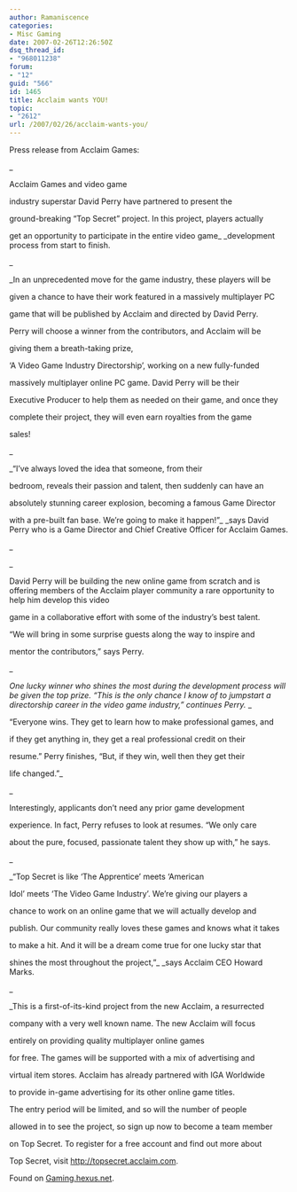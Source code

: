 ```yaml
---
author: Ramaniscence
categories:
- Misc Gaming
date: 2007-02-26T12:26:50Z
dsq_thread_id:
- "968011238"
forum:
- "12"
guid: "566"
id: 1465
title: Acclaim wants YOU!
topic:
- "2612"
url: /2007/02/26/acclaim-wants-you/
---
```


Press release from Acclaim Games:

_
  
Acclaim Games and video game
  
industry superstar David Perry have partnered to present the
  
ground-breaking &ldquo;Top Secret&rdquo; project. In this project, players actually
  
get an opportunity to participate in the entire video game_ _development process from start to finish.
  
_ 
  
_In an unprecedented move for the game industry, these players will be
  
given a chance to have their work featured in a massively multiplayer PC
  
game that will be published by Acclaim and directed by David Perry.
  
Perry will choose a winner from the contributors, and Acclaim will be
  
giving them a breath-taking prize,
  
&lsquo;A Video Game Industry Directorship&rsquo;, working on a new fully-funded
  
massively multiplayer online PC game. David Perry will be their
  
Executive Producer to help them as needed on their game, and once they
  
complete their project, they will even earn royalties from the game
  
sales!
  
_ 

_&ldquo;I&rsquo;ve always loved the idea that someone, from their
  
bedroom, reveals their passion and talent, then suddenly can have an
  
absolutely stunning career explosion, becoming a famous Game Director
  
with a pre-built fan base. We&rsquo;re going to make it happen!&rdquo;_ _says David Perry who is a Game Director and Chief Creative Officer for Acclaim Games.
  
_ 

_
  
David Perry will be building the new online game from scratch and is offering members of the Acclaim player community a rare opportunity to help him develop this video
  
game in a collaborative effort with some of the industry&rsquo;s best talent.
  
&ldquo;We will bring in some surprise guests along the way to inspire and
  
mentor the contributors,&rdquo; says Perry.
  
_ 

_One lucky winner who shines the most during the development process will be given the top prize._  _&ldquo;This is the only chance I know of to jumpstart a directorship career in the video game industry,&rdquo;_ _continues Perry._ _
  
&ldquo;Everyone wins. They get to learn how to make professional games, and
  
if they get anything in, they get a real professional credit on their
  
resume.&rdquo; Perry finishes, &ldquo;But, if they win, well then they get their
  
life changed.&rdquo;_

_
  
Interestingly, applicants don&rsquo;t need any prior game development
  
experience. In fact, Perry refuses to look at resumes. &ldquo;We only care
  
about the pure, focused, passionate talent they show up with,&rdquo; he says.
  
_ 

_&ldquo;Top Secret is like &lsquo;The Apprentice&rsquo; meets &lsquo;American
  
Idol&rsquo; meets &lsquo;The Video Game Industry&rsquo;. We&rsquo;re giving our players a
  
chance to work on an online game that we will actually develop and
  
publish. Our community really loves these games and knows what it takes
  
to make a hit. And it will be a dream come true for one lucky star that
  
shines the most throughout the project,&rdquo;_ _says Acclaim CEO Howard Marks.
  
_ 

_This is a first-of-its-kind project from the new Acclaim, a resurrected
  
company with a very well known name. The new Acclaim will focus
  
entirely on providing quality multiplayer online games
  
for free. The games will be supported with a mix of advertising and
  
virtual item stores. Acclaim has already partnered with IGA Worldwide
  
to provide in-game advertising for its other online game titles. </p> 

The entry period will be limited, and so will the number of people
  
allowed in to see the project, so sign up now to become a team member
  
on Top Secret. To register for a free account and find out more about
  
Top Secret, visit <a target="_blank" href="http://topsecret.acclaim.com">http://topsecret.acclaim.com</a>.

</em>Found on <a target="_blank" href="http://gaming.hexus.net/content/item.php?item=7955">Gaming.hexus.net</a>.